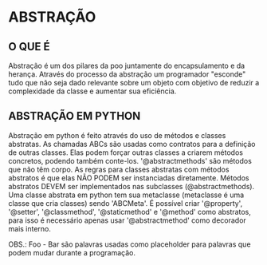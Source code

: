# ABSTRAÇÃO

## O QUE É

Abstração é um dos pilares da poo juntamente do encapsulamento e da herança. Através do processo da abstração um programador "esconde" tudo que não seja dado relevante sobre um objeto com objetivo de reduzir a complexidade da classe e aumentar sua eficiência.

## ABSTRAÇÃO EM PYTHON

Abstração em python é feito através do uso de métodos e classes abstratas. As chamadas ABCs são usadas como contratos para a definição de outras classes. Elas podem forçar outras classes a criarem métodos concretos, podendo também conte-los. '@abstractmethods' são métodos que não têm corpo. As regras para classes abstratas com métodos abstratos é que elas NÃO PODEM ser instanciadas diretamente. Métodos abstratos DEVEM ser implementados nas subclasses (@abstractmethods). Uma classe abstrata em python tem sua metaclasse (metaclasse é uma classe que cria classes) sendo 'ABCMeta'. É possível criar '@property', '@setter', '@classmethod', '@staticmethod' e
'@method' como abstratos, para isso é necessário apenas usar '@abstractmethod' como decorador mais interno. 

OBS.: Foo - Bar são palavras usadas como placeholder para palavras que podem mudar durante a programação.
